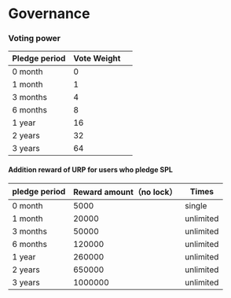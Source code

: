 # Governance

### &#x20;Voting power

| Pledge period | Vote Weight |   |
| ------------- | ----------- | - |
| 0 month       | 0           |   |
| 1 month       | 1           |   |
| 3 months      | 4           |   |
| 6 months      | 8           |   |
| 1 year        | 16          |   |
| 2 years       | 32          |   |
| 3 years       | 64          |   |



#### Addition reward of URP for users who pledge SPL

| pledge period | Reward amount（no lock） | Times     |
| ------------- | ---------------------- | --------- |
| 0 month       | 5000                   | single    |
| 1 month       | 20000                  | unlimited |
| 3 months      | 50000                  | unlimited |
| 6 months      | 120000                 | unlimited |
| 1 year        | 260000                 | unlimited |
| 2 years       | 650000                 | unlimited |
| 3 years       | 1000000                | unlimited |

